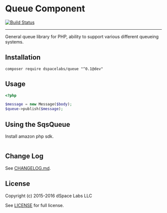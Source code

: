 Queue Component
===============

[![Build Status](https://travis-ci.org/dSpaceLabs/Queue.svg?branch=master)](https://travis-ci.org/dSpaceLabs/Queue)

---

General queue library for PHP, ability to support various different queueing
systems.

## Installation

```
composer require dspacelabs/queue "^0.1@dev"
```

## Usage

```php
<?php

$message = new Message($body);
$queue->publish($message);
```

## Using the SqsQueue

Install amazon php sdk.

```php
```

## Change Log

See [CHANGELOG.md].

## License

Copyright (c) 2015-2016 dSpace Labs LLC

See [LICENSE] for full license.

[CHANGELOG.md]: https://github.com/dSpaceLabs/Queue/blob/master/CHANGELOG.md
[LICENSE]: https://github.com/dSpaceLabs/Queue/blob/master/LICENSE
